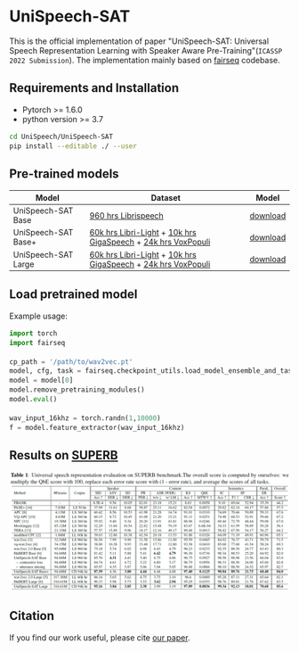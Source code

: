 # UniSpeech-SAT

This is the official implementation of paper "UniSpeech-SAT: Universal Speech Representation Learning with  Speaker Aware Pre-Training"(```ICASSP 2022 Submission```). The implementation mainly based on [fairseq](https://github.com/pytorch/fairseq) codebase. 

## Requirements and Installation

 - Pytorch >= 1.6.0
 - python version >= 3.7
 ``` bash
 cd UniSpeech/UniSpeech-SAT
 pip install --editable ./ --user
 ```

## Pre-trained models

Model | Dataset | Model
|---|---|---
UniSpeech-SAT Base |  [960 hrs Librispeech](http://www.openslr.org/12) | [download](https://drive.google.com/file/d/1l5etRW6W2aP_8I2Fs_8ailGZqEzdrAPz/view?usp=sharing)
UniSpeech-SAT Base+ | [60k hrs Libri-Light](https://github.com/facebookresearch/libri-light) + [10k hrs GigaSpeech](https://github.com/SpeechColab/GigaSpeech) + [24k hrs VoxPopuli](https://github.com/facebookresearch/voxpopuli/tree/main) | [download](https://drive.google.com/file/d/1Q1MLVfyOHkSzTjyD-mzSZVjhndEmCvef/view?usp=sharing)
UniSpeech-SAT Large | [60k hrs Libri-Light](https://github.com/facebookresearch/libri-light) + [10k hrs GigaSpeech](https://github.com/SpeechColab/GigaSpeech) + [24k hrs VoxPopuli](https://github.com/facebookresearch/voxpopuli/tree/main) | [download](https://drive.google.com/file/d/12ScE1G2W-AHcccyBb_0uVI6qpFVQ0PaI/view?usp=sharing)

## Load pretrained model

Example usage:

```python
import torch
import fairseq

cp_path = '/path/to/wav2vec.pt'
model, cfg, task = fairseq.checkpoint_utils.load_model_ensemble_and_task([cp_path])
model = model[0]
model.remove_pretraining_modules()
model.eval()

wav_input_16khz = torch.randn(1,10000)
f = model.feature_extractor(wav_input_16khz)
```

## Results on [SUPERB](https://superbbenchmark.org/leaderboard)

![alt text](SUPERB_Results.png)

## Citation
If you find our work useful, please cite [our paper]().
